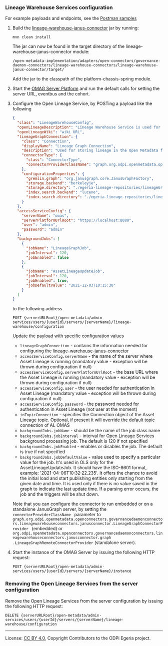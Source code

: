 <!-- SPDX-License-Identifier: CC-BY-4.0 -->
<!-- Copyright Contributors to the ODPi Egeria project. -->
### Lineage Warehouse Services configuration

For example payloads and endpoints, see the [Postman samples](../samples/OLS.postman_collection.json) 


1. Build the 
[lineage-warehouse-janus-connector](../../../../adapters/open-connectors/governance-daemon-connectors/lineage-warehouse-connectors/lineage-warehouse-janus-connector/README.md) jar by running:

    ```
    mvn clean install
    ```

    The jar can now be found in the target directory of the lineage-warehouse-janus-connector module:

    ```
    /open-metadata-implementation/adapters/open-connectors/governance-daemon-connectors/lineage-warehouse-connectors/lineage-warehouse-janus-connector/target/
    ```

    Add the jar to the classpath of the platform-chassis-spring module.

2. Start the [OMAG Server Platform](https://egeria-project.org/education/tutorials/omag-server-tutorial/overview/) and run the default calls for
 setting the server URL, eventbus and the cohort.

3. Configure the Open Lineage Service, by POSTing a payload like the following
 
    ```json
    {
      "class": "LineageWarehouseConfig",
      "openLineageDescription": "Lineage Warehouse Service is used for the storage and querying of lineage",
      "openLineageWiki": "wiki URL",
      "lineageGraphConnection": {
        "class": "Connection",
        "displayName": "Lineage Graph Connection",
        "description": "Used for storing lineage in the Open Metadata format",
        "connectorType": {
          "class": "ConnectorType",
          "connectorProviderClassName": "graph.org.odpi.openmetadata.openconnectors.governancedaemonconnectors.lineagewarehouseconnectors.janusconnector.LineageGraphConnectorProvider"
        },
        "configurationProperties": {
          "gremlin.graph": "org.janusgraph.core.JanusGraphFactory",
          "storage.backend": "berkeleyje",
          "storage.directory": "./egeria-lineage-repositories/lineageGraph/berkeley",
          "index.search.backend": "lucene",
          "index.search.directory": "./egeria-lineage-repositories/lineageGraph/searchindex"
        }
      },
      "accessServiceConfig": {
        "serverName": "omas",
        "serverPlatformUrlRoot": "https://localhost:8080",
        "user": "admin",
        "password": "admin"
      },
      "backgroundJobs": [
        {
          "jobName": "LineageGraphJob",
          "jobInterval": 120,
          "jobEnabled": false
        }, 
        {
          "jobName": "AssetLineageUpdateJob",
          "jobInterval": 120,
          "jobEnabled": true,
          "jobDefaultValue": "2021-12-03T10:15:30"
        }
      ]
   }
    ```
    to the following address

    ```
    POST {serverURLRoot}/open-metadata/admin-services/users/{userId}/servers/{serverName}/lineage-warehouse/configuration
    ```

    Update the payload with specific configuration values
    - `lineageGraphConnection` - contains the information needed for configuring the 
    [lineage-warehouse-janus-connector](../../../../adapters/open-connectors/governance-daemon-connectors/lineage-warehouse-connectors/lineage-warehouse-janus-connector/README.md)
    - `accessServiceConfig.serverName` - the name of the server where Asset Lineage is running (mandatory value - exception will be thrown during configuration if null)
    - `accessServiceConfig.serverPlatformUrlRoot` - the base URL where the Asset Lineage is running (mandatory value - exception will be thrown during configuration if null)
    - `accessServiceConfig.user` - the user needed for authentication in Asset Lineage (mandatory value - exception will be thrown during configuration if null)
    - `accessServiceConfig.password` - the password needed for authentication in Asset Lineage (not user at the moment)
    - `inTopicConnection` - specifies the Connection object of the Asset Lineage topic. Optional, if present it will override the default topic connection of AL OMAS
    - `backgroundJobs.jobName` - should be the name of the job class name
    - `backgroundJobs.jobInterval` - interval for Open Lineage Services background processing job. The default is 120 if not specified
    - `backgroundJobs.jobEnabled` - enables or disables the job. The default is true if not specified
    - `backgroundJobs.jobDefaultValue` - value used to specify a particular value for the job. It's used in OLS only for the AssetLineageUpdateJob. It should have the ISO-8601 format, example: '2021-04-06T10:32:22.235'. It offers the chance to avoid the initial load and start publishing entities only starting from the given date and time. It is used only if there is no value saved in the graph to indicate the last update time. If a parsing error occurs, the job and the triggers will be shut down.  

    Note that you can configure the connector to run embedded or on a standalone JanusGraph server, by setting the `connectorProviderClassName
    ` parameter to 
    `graph.org.odpi.openmetadata.openconnectors.governancedaemonconnectors.lineagewarehouseconnectors.janusconnector.LineageGraphConnectorProvider
    ` (embedded) or `org.odpi.openmetadata.openconnectors.governancedaemonconnectors.lineagewarehouseconnectors.janusconnector.graph
    .LineageGraphRemoteConnectorProvider`
    (standalone server). 
 
4. Start the instance of the OMAG Server by issuing the following HTTP request:
    
    ```
    POST {serverURLRoot}/open-metadata/admin-services/users/{userId}/servers/{serverName}/instance
    ```

### Removing the Open Lineage Services from the server configuration

Remove the Open Lineage Services from the server configuration by issuing the following HTTP request:
    
```
DELETE {serverURLRoot}/open-metadata/admin-services/users/{userId}/servers/{serverName}/lineage-warehouse/configuration
```

----
License: [CC BY 4.0](https://creativecommons.org/licenses/by/4.0/),
Copyright Contributors to the ODPi Egeria project.